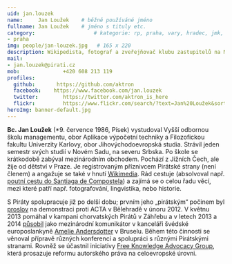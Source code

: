 ```yaml
---
uid: jan.louzek
name:     Jan Loužek 	# běžně používáné jméno
fullname: Jan Loužek  	# jméno s tituly etc.
category:                 	# kategorie: rp, praha, vary, hradec, jmk, senat
- praha
img: people/jan-louzek.jpg   # 165 x 220
description: Wikipedista, fotograf a zveřejňovač klubu zastupitelů na Magistrátu. Jan Loužek dlouhodobě podporuje otevřený obsah; v neziskovém prostředí se zabývá otevřeným vzděláváním, problematikou autorského práva a komunitní spolupráce.
mail:
- jan.louzek@pirati.cz
mob:			  +420 608 213 119
profiles:
  github:       https://github.com/aktron
  facebook:    https://www.facebook.com/jan.louzek
  twitter: 		  https://twitter.com/aktron_is_here
  flickr:		  https://www.flickr.com/search/?text=Jan%20Loužek&sort=relevance&user_id=68741528%40N03
heroImg: banner-default.jpg  
---
```


**Bc. Jan Loužek** (*9. července 1986, Písek) vystudoval Vyšší odbornou školu managementu, obor Aplikace výpočetní techniky a Filozofickou fakultu Univerzity Karlovy, obor Jihovýchodoevropská studia. Strávil jeden semestr svých studií v Novém Sadu, na severu Srbska. Po škole se krátkodobě zabýval mezinárodním obchodem. Pochází z Jižních Čech, ale žije od dětství v Praze. Je registrovaným příznivcem Pirátské strany (není členem) a angažuje se také v hnutí [Wikimedia][3]. Rád cestuje (absolvoval např. [poutní cestu do Santiaga de Compostela][5]) a zajímá se o celou řadu věcí, mezi které patří např. fotografování, lingvistika, nebo historie.

S Piráty spolupracuje již po delší dobu; prvním jeho „pirátským“ počinem byl [proslov][4] na demonstraci proti ACTA v Bělehradě v únoru 2012. V květnu 2013 pomáhal v kampani chorvatských Pirátů v Záhřebu a v letech 2013 a 2014 [působil][1] jako mezinárodní komunikátor v kanceláři švédské europoslankyně [Amelie Andersdotter][2] v Bruselu. Během této činnosti se věnoval přípravě různých konferencí a spolupráci s různými Pirátskými stranami. Rovněž se účastnil iniciativy [Free Knowledge Advocacy Group][6], která prosazuje reformu autorského práva na celoevropské úrovni.

[1]: https://ameliaandersdotter.eu/author/jan-louzek
[2]: https://ameliaandersdotter.eu/
[3]: http://www.wikimedia.org/
[4]: https://www.youtube.com/watch?v=K1qgnLTpE1Q
[5]: https://cs.wikipedia.org/wiki/Svatojakubsk%C3%A1_cesta
[6]: https://meta.wikimedia.org/wiki/EU_policy
